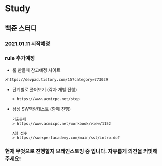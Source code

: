 # Study
## 백준 스터디
### 2021.01.11 시작예정
### rule 추가예정

* 룰 만들때 참고예정 사이트 
```
>https://devpad.tistory.com/15?category=773029
```

  * 단계별로 풀어보기 (각자 개별 진행)
    ```
    > https://www.acmicpc.net/step
    ```

  * 삼성 SW역량테스트 (함께 진행)
    ```
    기출문제
    > https://www.acmicpc.net/workbook/view/1152
    
    A형 접수
    > https://swexpertacademy.com/main/sst/intro.do?
    ```
  
### 현재 무엇으로 진행할지 브레인스토밍 중 입니다. 자유롭게 의견을 커밋해 주세요!
